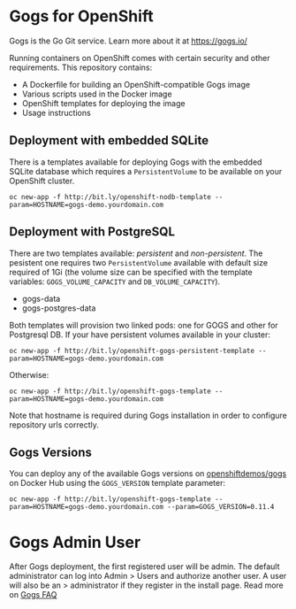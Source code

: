 # Gogs for OpenShift
Gogs is the Go Git service. Learn more about it at https://gogs.io/

Running containers on OpenShift comes with certain security and other
requirements. This repository contains:

* A Dockerfile for building an OpenShift-compatible Gogs image
* Various scripts used in the Docker image
* OpenShift templates for deploying the image
* Usage instructions

## Deployment with embedded SQLite
There is a templates available for deploying Gogs with the embedded SQLite database which 
requires a `PersistentVolume` to be available on your OpenShift cluster.

```
oc new-app -f http://bit.ly/openshift-nodb-template --param=HOSTNAME=gogs-demo.yourdomain.com
```

## Deployment with PostgreSQL
There are two templates available: _persistent_ and _non-persistent_. The pesistent one requires two `PersistentVolume` available with default size required of 1Gi (the volume size can be specified with the template variables: `GOGS_VOLUME_CAPACITY` and `DB_VOLUME_CAPACITY`).

* gogs-data 
* gogs-postgres-data

Both templates will provision two linked pods: one for GOGS and other for Postgresql DB. If your have persistent volumes available in your cluster:

```
oc new-app -f http://bit.ly/openshift-gogs-persistent-template --param=HOSTNAME=gogs-demo.yourdomain.com
```

Otherwise:
```
oc new-app -f http://bit.ly/openshift-gogs-template --param=HOSTNAME=gogs-demo.yourdomain.com
```

Note that hostname is required during Gogs installation in order to configure repository urls correctly.

## Gogs Versions
You can deploy any of the available Gogs versions on [openshiftdemos/gogs](https://hub.docker.com/r/openshiftdemos/gogs/tags/) on Docker Hub using the ```GOGS_VERSION``` template parameter:
```
oc new-app -f http://bit.ly/openshift-gogs-template --param=HOSTNAME=gogs-demo.yourdomain.com --param=GOGS_VERSION=0.11.4
```

# Gogs Admin User
After Gogs deployment, the first registered user will be admin. The default administrator can log into Admin > Users and authorize another user. A user will also be an > administrator if they register in the install page. Read more on [Gogs FAQ](https://gogs.io/docs/intro/faqs#how-can-i-become-an-administrator%3F)



